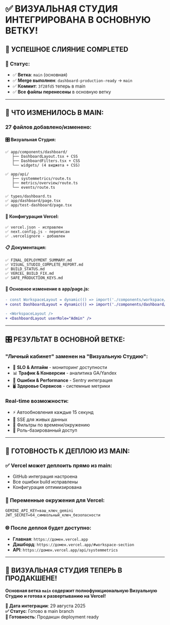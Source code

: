 # ✅ ВИЗУАЛЬНАЯ СТУДИЯ ИНТЕГРИРОВАНА В ОСНОВНУЮ ВЕТКУ!

## 🎯 УСПЕШНОЕ СЛИЯНИЕ COMPLETED

### 📂 **Статус**:
- ✅ **Ветка**: `main` (основная)
- ✅ **Merge выполнен**: `dashboard-production-ready` → `main`
- ✅ **Коммит**: `3f28fd5` теперь в main
- ✅ **Все файлы перенесены** в основную ветку

---

## 🔄 ЧТО ИЗМЕНИЛОСЬ В MAIN:

### **27 файлов добавлено/изменено:**

#### 🎛️ **Визуальная Студия:**
```
✅ app/components/dashboard/
   ├── DashboardLayout.tsx + CSS
   ├── DashboardFilters.tsx + CSS
   └── widgets/ (4 виджета + CSS)

✅ app/api/
   ├── systemmetrics/route.ts
   ├── metrics/overview/route.ts
   └── events/route.ts

✅ types/dashboard.ts
✅ app/dashboard/page.tsx
✅ app/test-dashboard/page.tsx
```

#### 🚀 **Конфигурация Vercel:**
```
✅ vercel.json - исправлен
✅ next.config.js - переписан
✅ .vercelignore - добавлен
```

#### 📋 **Документация:**
```
✅ FINAL_DEPLOYMENT_SUMMARY.md
✅ VISUAL_STUDIO_COMPLETE_REPORT.md
✅ BUILD_STATUS.md
✅ VERCEL_BUILD_FIX.md
✅ SAFE_PRODUCTION_KEYS.md
```

#### 🔄 **Основное изменение в app/page.js:**
```diff
- const WorkspaceLayout = dynamic(() => import('./components/workspace/WorkspaceLayout'))
+ const DashboardLayout = dynamic(() => import('./components/dashboard/DashboardLayout'))

- <WorkspaceLayout />
+ <DashboardLayout userRole="Admin" />
```

---

## 🎛️ РЕЗУЛЬТАТ В ОСНОВНОЙ ВЕТКЕ:

### **"Личный кабинет" заменен на "Визуальную Студию":**
- 🎯 **SLO & Аптайм** - мониторинг доступности
- 📊 **Трафик & Конверсии** - аналитика GA/Yandex
- 🐛 **Ошибки & Performance** - Sentry интеграция
- 🖥️ **Здоровье Сервисов** - системные метрики

### **Real-time возможности:**
- ⚡ Автообновления каждые 15 секунд
- 📡 SSE для живых данных
- 🔄 Фильтры по времени/окружению
- 👥 Роль-базированный доступ

---

## 🚀 ГОТОВНОСТЬ К ДЕПЛОЮ ИЗ MAIN:

### ✅ **Vercel может деплоить прямо из main:**
- GitHub интеграция настроена
- Все ошибки build исправлены
- Конфигурация оптимизирована

### 🔑 **Переменные окружения для Vercel:**
```env
GEMINI_API_KEY=ваш_ключ_gemini
JWT_SECRET=64_символьный_ключ_безопасности
```

### 🌐 **После деплоя будет доступно:**
- **Главная**: `https://домен.vercel.app`
- **Дашборд**: `https://домен.vercel.app/#workspace-section`
- **API**: `https://домен.vercel.app/api/systemmetrics`

---

## 🎉 ВИЗУАЛЬНАЯ СТУДИЯ ТЕПЕРЬ В ПРОДАКШЕНЕ!

**Основная ветка `main` содержит полнофункциональную Визуальную Студию и готова к развертыванию на Vercel!**

**📅 Дата интеграции**: 29 августа 2025  
**✅ Статус**: Готово в main branch  
**🚀 Готовность**: Продакшн deployment ready